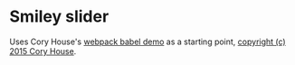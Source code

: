 # Smiley slider

Uses Cory House's [webpack babel demo](https://github.com/rauschma/webpack-babel-demo) 
as a starting point, [copyright (c) 2015 Cory House](https://github.com/rauschma/webpack-babel-demo/blob/master/LICENSE).

